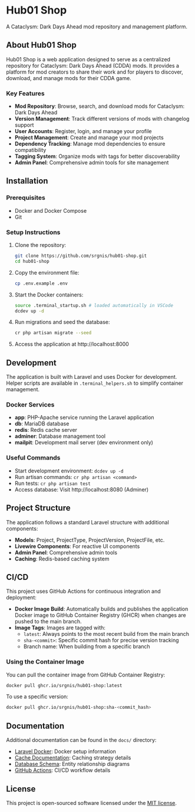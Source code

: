 # Hub01 Shop

A Cataclysm: Dark Days Ahead mod repository and management platform.

## About Hub01 Shop

Hub01 Shop is a web application designed to serve as a centralized repository for Cataclysm: Dark Days Ahead (CDDA) mods. It provides a platform for mod creators to share their work and for players to discover, download, and manage mods for their CDDA game.

### Key Features

- **Mod Repository**: Browse, search, and download mods for Cataclysm: Dark Days Ahead
- **Version Management**: Track different versions of mods with changelog support
- **User Accounts**: Register, login, and manage your profile
- **Project Management**: Create and manage your mod projects
- **Dependency Tracking**: Manage mod dependencies to ensure compatibility
- **Tagging System**: Organize mods with tags for better discoverability
- **Admin Panel**: Comprehensive admin tools for site management

## Installation

### Prerequisites

- Docker and Docker Compose
- Git

### Setup Instructions

1. Clone the repository:
   ```bash
   git clone https://github.com/srgnis/hub01-shop.git
   cd hub01-shop
   ```

2. Copy the environment file:
   ```bash
   cp .env.example .env
   ```

3. Start the Docker containers:
   ```bash
   source .terminal_startup.sh # loaded automatically in VSCode
   dcdev up -d
   ```

4. Run migrations and seed the database:
   ```bash
   cr php artisan migrate --seed
   ```

6. Access the application at http://localhost:8000

## Development

The application is built with Laravel and uses Docker for development. Helper scripts are available in `.terminal_helpers.sh` to simplify container management.

### Docker Services

- **app**: PHP-Apache service running the Laravel application
- **db**: MariaDB database
- **redis**: Redis cache server
- **adminer**: Database management tool
- **mailpit**: Development mail server (dev environment only)

### Useful Commands

- Start development environment: `dcdev up -d`
- Run artisan commands: `cr php artisan <command>`
- Run tests: `cr php artisan test`
- Access database: Visit http://localhost:8080 (Adminer)

## Project Structure

The application follows a standard Laravel structure with additional components:

- **Models**: Project, ProjectType, ProjectVersion, ProjectFile, etc.
- **Livewire Components**: For reactive UI components
- **Admin Panel**: Comprehensive admin tools
- **Caching**: Redis-based caching system

## CI/CD

This project uses GitHub Actions for continuous integration and deployment:

- **Docker Image Build**: Automatically builds and publishes the application Docker image to GitHub Container Registry (GHCR) when changes are pushed to the main branch.
- **Image Tags**: Images are tagged with:
  - `latest`: Always points to the most recent build from the main branch
  - `sha-<commit>`: Specific commit hash for precise version tracking
  - Branch name: When building from a specific branch

### Using the Container Image

You can pull the container image from GitHub Container Registry:

```bash
docker pull ghcr.io/srgnis/hub01-shop:latest
```

To use a specific version:

```bash
docker pull ghcr.io/srgnis/hub01-shop:sha-<commit_hash>
```

## Documentation

Additional documentation can be found in the `docs/` directory:

- [Laravel Docker](docs/LARAVEL_DOCKER.md): Docker setup information
- [Cache Documentation](docs/CACHE.md): Caching strategy details
- [Database Schema](docs/src/uml/hub01_shop.er.md): Entity relationship diagrams
- [GitHub Actions](docs/GITHUB_ACTIONS.md): CI/CD workflow details

## License

This project is open-sourced software licensed under the [MIT license](https://opensource.org/licenses/MIT).